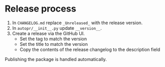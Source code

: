 # Release process

1.  In `CHANGELOG.md` replace `_Unreleased_` with the release version.
1.  In `autopr/__init__.py` update `__version__`.
1.  Create a release via the GitHub UI.
    -   Set the tag to match the version
    -   Set the title to match the version
    -   Copy the contents of the release changelog to the description field

Publishing the package is handled automatically.
